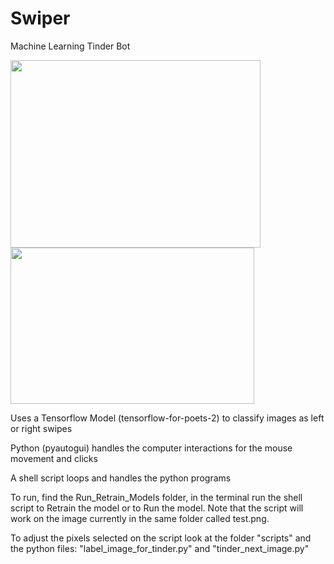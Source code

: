 # Swiper
Machine Learning Tinder Bot

<img src="https://camo.githubusercontent.com/87706dea90dd1843973b211086a9865efc3698c6/687474703a2f2f692e696d6775722e636f6d2f45684c416737742e706e67" height="300px" width="400px"> <img src="https://1000logos.net/wp-content/uploads/2018/07/tinder-logo.png" width = "390px" height ="250px">

Uses a Tensorflow Model (tensorflow-for-poets-2) to classify images as left or right swipes

Python (pyautogui) handles the computer interactions for the mouse movement and clicks

A shell script loops and handles the python programs


To run, find the Run_Retrain_Models folder, in the terminal run the shell script to Retrain the model or to Run the model. Note that the script will work on the image currently in the same folder called test.png. 

To adjust the pixels selected on the script look at the folder "scripts" and the python files: "label_image_for_tinder.py" and "tinder_next_image.py"
